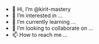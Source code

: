 - 👋 Hi, I’m @kirit-mastery
- 👀 I’m interested in ...
- 🌱 I’m currently learning ...
- 💞️ I’m looking to collaborate on ...
- 📫 How to reach me ...

<!---
kirit-mastery/kirit-mastery is a ✨ special ✨ repository because its `README.md` (this file) appears on your GitHub profile.
You can click the Preview link to take a look at your changes.
--->
